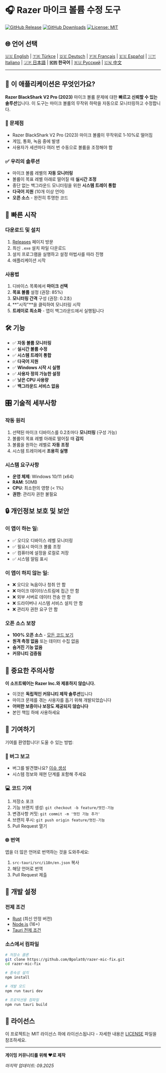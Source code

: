 # 🎧 Razer 마이크 볼륨 수정 도구

[![GitHub Release](https://img.shields.io/github/v/release/Bpolat0/razer-mic-fix)](https://github.com/Bpolat0/razer-mic-fix/releases)
[![GitHub Downloads](https://img.shields.io/github/downloads/Bpolat0/razer-mic-fix/total)](https://github.com/Bpolat0/razer-mic-fix/releases)
[![License: MIT](https://img.shields.io/badge/License-MIT-yellow.svg)](https://opensource.org/licenses/MIT)

## 🌐 언어 선택

[🇺🇸 English](../README.md) | [🇹🇷 Türkçe](./README_tr.md) | [🇩🇪 Deutsch](./README_de.md) | [🇫🇷 Français](./README_fr.md) | [🇪🇸 Español](./README_es.md) | [🇮🇹 Italiano](./README_it.md) | [🇯🇵 日本語](./README_ja.md) | **🇰🇷 한국어** | [🇷🇺 Русский](./README_ru.md) | [🇨🇳 中文](./README_zh.md)

---

## 🎯 이 애플리케이션은 무엇인가요?

**Razer BlackShark V2 Pro (2023)** 마이크 볼륨 문제에 대한 **빠르고 신뢰할 수 있는 솔루션**입니다. 이 도구는 마이크 볼륨의 무작위 하락을 자동으로 모니터링하고 수정합니다.

### 🔧 문제점
- Razer BlackShark V2 Pro (2023) 마이크 볼륨이 무작위로 1-10%로 떨어짐
- 게임, 통화, 녹음 중에 발생
- 사용자가 세션마다 여러 번 수동으로 볼륨을 조정해야 함

### ✅ 우리의 솔루션
- 마이크 볼륨 레벨의 **자동 모니터링**
- 볼륨이 목표 레벨 아래로 떨어질 때 **실시간 조정**
- 중단 없는 백그라운드 모니터링을 위한 **시스템 트레이 통합**
- **다국어 지원** (10개 이상 언어)
- **오픈 소스** - 완전히 투명한 코드

## 🚀 빠른 시작

### 다운로드 및 설치
1. [Releases](https://github.com/Bpolat0/razer-mic-fix/releases) 페이지 방문
2. 최신 `.exe` 설치 파일 다운로드
3. 설치 프로그램을 실행하고 설정 마법사를 따라 진행
4. 애플리케이션 시작

### 사용법
1. 디바이스 목록에서 **마이크 선택**
2. **목표 볼륨** 설정 (권장: 85%)
3. **모니터링 간격** 구성 (권장: 0.2초)
4. **"시작"**을 클릭하여 모니터링 시작
5. **트레이로 최소화** - 앱이 백그라운드에서 실행됩니다

## 🛠️ 기능

- ✅ **자동 볼륨 모니터링**
- ✅ **실시간 볼륨 수정**
- ✅ **시스템 트레이 통합**
- ✅ **다국어 지원**
- ✅ **Windows 시작 시 실행**
- ✅ **사용자 정의 가능한 설정**
- ✅ **낮은 CPU 사용량**
- ✅ **백그라운드 서비스 없음**

## 🎛️ 기술적 세부사항

### 작동 원리
1. 선택된 마이크 디바이스를 0.2초마다 **모니터링** (구성 가능)
2. 볼륨이 목표 레벨 아래로 떨어질 때 **감지**
3. 볼륨을 원하는 레벨로 **자동 조정**
4. 시스템 트레이에서 **조용히 실행**

### 시스템 요구사항
- **운영 체제**: Windows 10/11 (x64)
- **RAM**: 50MB
- **CPU**: 최소한의 영향 (< 1%)
- **권한**: 관리자 권한 불필요

## 🔒 개인정보 보호 및 보안

### 이 앱이 하는 일:
- ✅ 오디오 디바이스 레벨 모니터링
- ✅ 필요시 마이크 볼륨 조정
- ✅ 컴퓨터에 설정을 로컬로 저장
- ✅ 시스템 알림 표시

### 이 앱이 하지 않는 일:
- ❌ 오디오 녹음이나 청취 안 함
- ❌ 마이크 데이터/스트림에 접근 안 함
- ❌ 외부 서버로 데이터 전송 안 함
- ❌ 드라이버나 시스템 서비스 설치 안 함
- ❌ 관리자 권한 요구 안 함

### 오픈 소스 보장
- **100% 오픈 소스** - [모든 코드 보기](https://github.com/Bpolat0/razer-mic-fix)
- **원격 측정 없음** 또는 데이터 수집 없음
- **숨겨진 기능 없음**
- **커뮤니티 검증됨**

## 🚨 중요한 주의사항

**이 소프트웨어는 Razer Inc.와 제휴하지 않습니다.**

- 이것은 **독립적인 커뮤니티 제작 솔루션**입니다
- 마이크 문제를 겪는 사용자를 돕기 위해 개발되었습니다
- **어떠한 보증이나 보장도 제공되지 않습니다**
- 본인 책임 하에 사용하세요

## 🤝 기여하기

기여를 환영합니다! 도울 수 있는 방법:

### 🐛 버그 보고
- 버그를 발견했나요? [이슈 생성](https://github.com/Bpolat0/razer-mic-fix/issues)
- 시스템 정보와 재현 단계를 포함해 주세요

### 💻 코드 기여
1. 저장소 포크
2. 기능 브랜치 생성: `git checkout -b feature/멋진-기능`
3. 변경사항 커밋: `git commit -m '멋진 기능 추가'`
4. 브랜치 푸시: `git push origin feature/멋진-기능`
5. Pull Request 열기

### 🌐 번역
앱을 더 많은 언어로 번역하는 것을 도와주세요:
1. `src-tauri/src/i18n/en.json` 복사
2. 해당 언어로 번역
3. Pull Request 제출

## 🔨 개발 설정

### 전제 조건
- [Rust](https://rustup.rs/) (최신 안정 버전)
- [Node.js](https://nodejs.org/) (16+)
- [Tauri 전제 조건](https://tauri.app/v1/guides/getting-started/prerequisites)

### 소스에서 컴파일
```bash
# 저장소 클론
git clone https://github.com/Bpolat0/razer-mic-fix.git
cd razer-mic-fix

# 종속성 설치
npm install

# 개발 모드
npm run tauri dev

# 프로덕션용 컴파일
npm run tauri build
```

## 📄 라이선스

이 프로젝트는 MIT 라이선스 하에 라이선스됩니다 - 자세한 내용은 [LICENSE](../LICENSE) 파일을 참조하세요.

---

**게이밍 커뮤니티를 위해 ❤️로 제작**

*마지막 업데이트: 09.2025*
